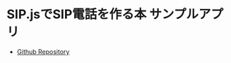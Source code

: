 # SIP.jsでSIP電話を作る本 サンプルアプリ

- [Github Repository](https://github.com/denwaya34/sipjs-book-example-app****)

